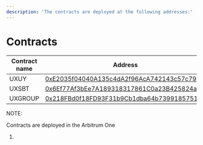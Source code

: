 ```yaml
---
description: 'The contracts are deployed at the following addresses:'
---
```


# Contracts



<table><thead><tr><th width="168">Contract name</th><th>Address</th></tr></thead><tbody><tr><td>UXUY </td><td><a href="https://arbiscan.io/address/0xE2035f04040A135c4dA2f96AcA742143c57c79F9">0xE2035f04040A135c4dA2f96AcA742143c57c79F9</a></td></tr><tr><td>UXSBT</td><td><a href="https://arbiscan.io/address/0x6Ef77Af3bEe7A189318317861C0a23B425824a48">0x6Ef77Af3bEe7A189318317861C0a23B425824a48</a></td></tr><tr><td>UXGROUP</td><td><a href="https://arbiscan.io/address/0x218fbd0f18fd93f31b9cb1dba64b739918575171">0x218FBd0f18FD93F31b9Cb1dba64b739918575171</a></td></tr></tbody></table>

NOTE:&#x20;

Contracts are deployed in the Arbitrum One&#x20;

1.
